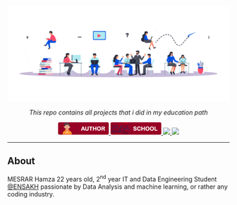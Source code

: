 <p align="center">
  <img src="srcs/imgs/ed-cover.png" alt="Banner">
</p>

<p align="center">
    <em>This repo contains all projects that i did in my education path</em>
</p>

<p align="center">
  <a href="https://github.com/ez7mz" target="_blank">
        <img src="srcs/badges/badge-author.png" alt="School">
  </a>
  <a href="https://ensak.usms.ac.ma/ensak/" target="_blank">
        <img src="srcs/badges/badge-school.png" alt="School">
  </a>
  <a href="https://www.linkedin.com/in/ez7mz/" target="_blank">
    <img src="https://img.shields.io/badge/linkedin-%230077B5.svg?style=for-the-badge&logo=linkedin&logoColor=white">
  </a>
  <a href="https://www.instagram.com/ez7m.z/" target="_blank">
    <img src="https://img.shields.io/badge/Instagram-%23E4405F.svg?style=for-the-badge&logo=Instagram&logoColor=white">
  </a>
</p>

---

## About
MESRAR Hamza 22 years old, 2<sup>nd</sup> year IT and Data Engineering Student <a href="https://ensak.usms.ac.ma/ensak/" target="_blank">@ENSAKH</a> passionate by Data Analysis and machine learning, or rather any coding industry.
